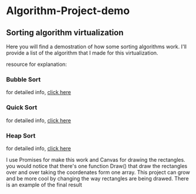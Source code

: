 # Algorithm-Project-demo

## Sorting algorithm virtualization
Here you will find a demostration of how some sorting algorithms work. I'll provide a list of the algorithm that I made for this virtualization.

resource for explanation:
### Bubble Sort

for detailed info, [click here](https://en.wikipedia.org/wiki/Bubble_sort)

### Quick Sort

for detailed info, [click here](https://es.wikipedia.org/wiki/Quicksort)

### Heap Sort

for detailed info, [click here](https://en.wikipedia.org/wiki/Heapsort)


I use Promises for make this work and Canvas for drawing the rectangles. you would notice that there's one function Draw() that draw the rectangles over and over taking the coordenates form one array. This project can grow and be more cool by changing the way rectangles are being drawed.
There is an example of the final result

